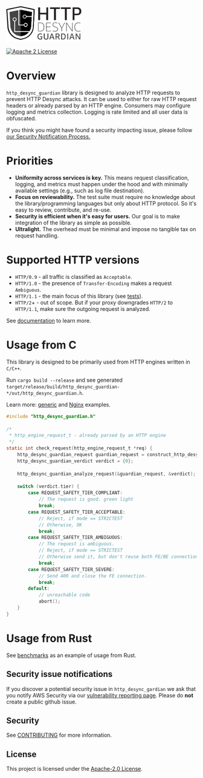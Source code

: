 <img src="docs/http-desync-guardian-logo.png" width="200">

[![Apache 2 License](https://img.shields.io/github/license/awslabs/s2n.svg)](http://aws.amazon.com/apache-2-0/)

Overview
========

`http_desync_guardian` library is designed to analyze HTTP requests to prevent HTTP Desync attacks.
It can be used to either for raw HTTP request headers or already parsed by an HTTP engine.
Consumers may configure logging and metrics collection.
Logging is rate limited and all user data is obfuscated. 

If you think you might have found a security impacting issue, please follow [our Security Notification Process.](#security-issue-notifications)

Priorities
=======

* **Uniformity across services is key.** This means request classification, logging, and metrics must happen under the hood and with minimally available settings (e.g., such as log file destination).
* **Focus on reviewability.** The test suite must require no knowledge about the library/programming languages but only about HTTP protocol. So it's easy to review, contribute, and re-use.
* **Security is efficient when it's easy for users.** Our goal is to make integration of the library as simple as possible.
* **Ultralight.** The overhead must be minimal and impose no tangible tax on request handling.

Supported HTTP versions
======

* `HTTP/0.9` - all traffic is classified as `Acceptable`.
* `HTTP/1.0` - the presence of `Transfer-Encoding` makes a request `Ambiguous`.
* `HTTP/1.1` - the main focus of this library (see [tests](./tests)).
* `HTTP/2`+ - out of scope. But if your proxy downgrades `HTTP/2` to `HTTP/1.1`, make sure the outgoing request is analyzed. 

See [documentation](./docs) to learn more.

Usage from C
=====

This library is designed to be primarily used from HTTP engines written in `C/C++`.  

Run `cargo build --release` and see generated `target/release/build/http_desync_guardian-*/out/http_desync_guardian.h`.

Learn more: [generic](./misc/demo-c) and [Nginx](./misc/demo-nginx) examples.

```c
#include "http_desync_guardian.h"

/* 
 * http_engine_request_t - already parsed by an HTTP engine 
 */
static int check_request(http_engine_request_t *req) {
    http_desync_guardian_request guardian_request = construct_http_desync_guardian_from(req); 
    http_desync_guardian_verdict verdict = {0};

    http_desync_guardian_analyze_request(&guardian_request, &verdict);

    switch (verdict.tier) {
        case REQUEST_SAFETY_TIER_COMPLIANT:
            // The request is good. green light
            break;
        case REQUEST_SAFETY_TIER_ACCEPTABLE:
            // Reject, if mode == STRICTEST
            // Otherwise, OK
            break;
        case REQUEST_SAFETY_TIER_AMBIGUOUS:
            // The request is ambiguous.
            // Reject, if mode == STRICTEST 
            // Otherwise send it, but don't reuse both FE/BE connections.
            break;
        case REQUEST_SAFETY_TIER_SEVERE:
            // Send 400 and close the FE connection.
            break;
        default:
            // unreachable code
            abort();
    }
}
```

Usage from Rust
====

See [benchmarks](./benches/benchmarks.rs) as an example of usage from Rust. 

## Security issue notifications
If you discover a potential security issue in `http_desync_gardian` we ask that you notify
AWS Security via our [vulnerability reporting page](http://aws.amazon.com/security/vulnerability-reporting/). Please do **not** create a public github issue. 

## Security

See [CONTRIBUTING](CONTRIBUTING.md) for more information.

## License

This project is licensed under the [Apache-2.0 License](./LICENSE).
